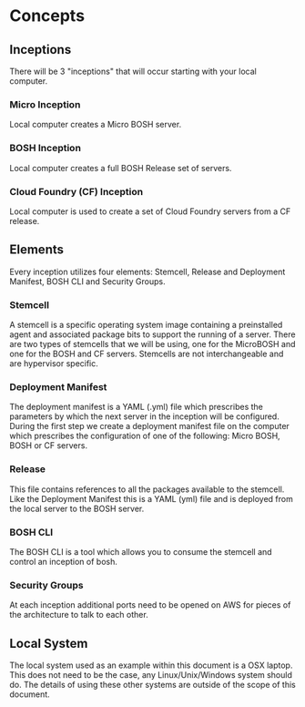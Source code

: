 # Concepts

## Inceptions

There will be 3 "inceptions" that will occur starting with your local computer.

### Micro Inception

Local computer creates a Micro BOSH server.

### BOSH Inception

Local computer creates a full BOSH Release set of servers.

### Cloud Foundry (CF) Inception

Local computer is used to create a set of Cloud Foundry servers from a CF release.

## Elements

Every inception utilizes four elements: Stemcell, Release and Deployment Manifest, BOSH CLI and Security Groups.

### Stemcell

A stemcell is a specific operating system image containing a preinstalled agent and associated package bits to support the running of a server.  There are two types of stemcells that we will be using, one for the MicroBOSH and one for the BOSH and CF servers. Stemcells are not interchangeable and are hypervisor specific.

### Deployment Manifest

The deployment manifest is a YAML (.yml) file which prescribes the parameters by which the next server in the inception will be configured.  During the first step we create a deployment manifest file on the computer which prescribes the configuration of one of the following: Micro BOSH, BOSH or CF servers.

### Release

This file contains references to all the packages available to the stemcell.  Like the Deployment Manifest this is a YAML (yml) file and is deployed from the local server to the BOSH server.

### BOSH CLI

The BOSH CLI is a tool which allows you to consume the stemcell and control an inception of bosh.

### Security Groups

At each inception additional ports need to be opened on AWS for pieces of the architecture to talk to each other.

## Local System

The local system used as an example within this document is a OSX laptop. This does not need to be the case, any Linux/Unix/Windows system should do. The details of using these other systems are outside of the scope of this document.
